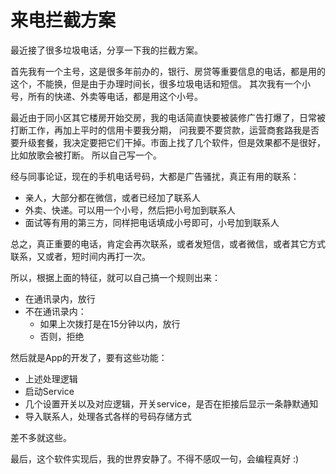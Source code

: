 # 来电拦截方案

最近接了很多垃圾电话，分享一下我的拦截方案。

首先我有一个主号，这是很多年前办的，银行、房贷等重要信息的电话，都是用的这个，不能换，但是由于办理时间长，很多垃圾电话和短信。
其次我有一个小号，所有的快递、外卖等电话，都是用这个小号。

最近由于同小区其它楼房开始交房，我的电话简直快要被装修广告打爆了，日常被打断工作，再加上平时的信用卡要我分期，
问我要不要贷款，运营商套路我是否要升级套餐，我决定要把它们干掉。市面上找了几个软件，但是效果都不是很好，比如放歌会被打断。
所以自己写一个。

经与同事论证，现在的手机电话号码，大都是广告骚扰，真正有用的联系：

- 亲人，大部分都在微信，或者已经加了联系人
- 外卖、快递。可以用一个小号，然后把小号加到联系人
- 面试等有用的第三方，同样把电话填成小号即可，小号加到联系人

总之，真正重要的电话，肯定会再次联系，或者发短信，或者微信，或者其它方式联系，又或者，短时间内再打一次。

所以，根据上面的特征，就可以自己搞一个规则出来：

- 在通讯录内，放行
- 不在通讯录内：
    - 如果上次拨打是在15分钟以内，放行
    - 否则，拒绝

然后就是App的开发了，要有这些功能：

- 上述处理逻辑
- 启动Service
- 几个设置开关以及对应逻辑，开关service，是否在拒接后显示一条静默通知
- 导入联系人，处理各式各样的号码存储方式

差不多就这些。

最后，这个软件实现后，我的世界安静了。不得不感叹一句，会编程真好 :)
